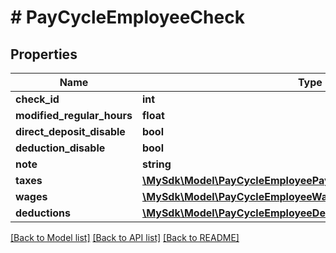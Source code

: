 # # PayCycleEmployeeCheck

## Properties

Name | Type | Description | Notes
------------ | ------------- | ------------- | -------------
**check_id** | **int** | transform | [optional]
**modified_regular_hours** | **float** |  | [optional]
**direct_deposit_disable** | **bool** |  | [optional]
**deduction_disable** | **bool** |  | [optional]
**note** | **string** |  | [optional]
**taxes** | [**\MySdk\Model\PayCycleEmployeePayCheckTaxesTransformer**](PayCycleEmployeePayCheckTaxesTransformer.md) |  | [optional]
**wages** | [**\MySdk\Model\PayCycleEmployeeWageTransformer[]**](PayCycleEmployeeWageTransformer.md) | transform | [optional]
**deductions** | [**\MySdk\Model\PayCycleEmployeeDeductionsCollectionTransformer**](PayCycleEmployeeDeductionsCollectionTransformer.md) |  | [optional]

[[Back to Model list]](../../README.md#models) [[Back to API list]](../../README.md#endpoints) [[Back to README]](../../README.md)
